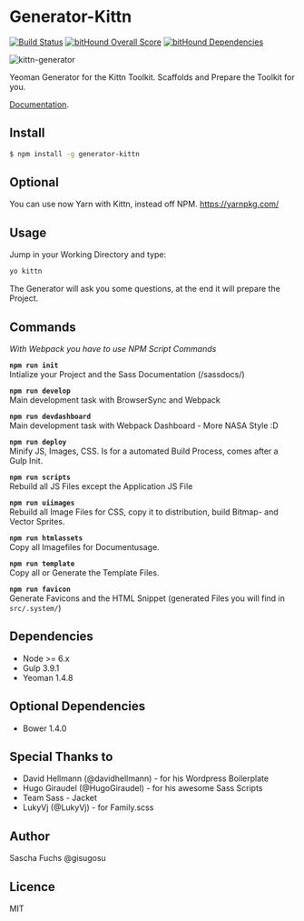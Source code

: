 # Generator-Kittn

[![Build Status](https://travis-ci.org/gisu/generator-kittn.svg?branch=master)](https://travis-ci.org/gisu/generator-kittn) [![bitHound Overall Score](https://www.bithound.io/github/gisu/generator-kittn/badges/score.svg)](https://www.bithound.io/github/gisu/generator-kittn) [![bitHound Dependencies](https://www.bithound.io/github/gisu/generator-kittn/badges/dependencies.svg)](https://www.bithound.io/github/gisu/generator-kittn/master/dependencies/npm)

![kittn-generator](https://cloud.githubusercontent.com/assets/442468/10710315/3347b1d6-7a55-11e5-868e-0fcb9ebed9ad.png)

Yeoman Generator for the Kittn Toolkit. Scaffolds and Prepare the Toolkit for you.

[Documentation](http://kittn.de/). 

## Install

```bash
$ npm install -g generator-kittn
```

## Optional 
You can use now Yarn with Kittn, instead off NPM. https://yarnpkg.com/


## Usage
Jump in your Working Directory and type: 

```bash
yo kittn
```

The Generator will ask you some questions, at the end it will prepare the Project. 

## Commands

_With Webpack you have to use NPM Script Commands_

**`npm run init`**<br>
Intialize your Project and the Sass Documentation (/sassdocs/)

**`npm run develop`**<br>
Main development task with BrowserSync and Webpack

**`npm run devdashboard`**<br>
Main development task with Webpack Dashboard - More NASA Style :D

**`npm run deploy`**<br>
Minify JS, Images, CSS. Is for a automated Build Process, comes after a Gulp Init.

**`npm run scripts`**<br>
Rebuild all JS Files except the Application JS File

**`npm run uiimages`**<br>
Rebuild all Image Files for CSS, copy it to distribution, build Bitmap- and Vector Sprites.

**`npm run htmlassets`**<br>
Copy all Imagefiles for Documentusage.

**`npm run template`**<br>
Copy all or Generate the Template Files.

**`npm run favicon`**<br>
Generate Favicons and the HTML Snippet (generated Files you will find in `src/.system/`)

## Dependencies

- Node >= 6.x
- Gulp 3.9.1
- Yeoman 1.4.8

## Optional Dependencies
- Bower 1.4.0

## Special Thanks to

- David Hellmann (@davidhellmann) - for his Wordpress Boilerplate
- Hugo Giraudel (@HugoGiraudel) - for his awesome Sass Scripts
- Team Sass - Jacket
- LukyVj (@LukyVj) - for Family.scss

## Author
Sascha Fuchs @gisugosu

## Licence
MIT
